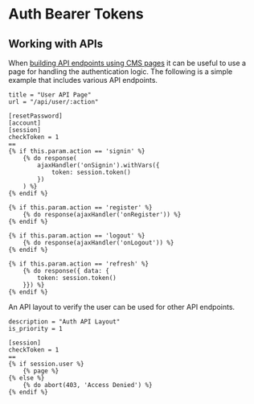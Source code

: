 # Auth Bearer Tokens

## Working with APIs

When [building API endpoints using CMS pages](https://docs.octobercms.com/3.x/cms/resources/building-apis.html) it can be useful to use a page for handling the authentication logic. The following is a simple example that includes various API endpoints.

```twig
title = "User API Page"
url = "/api/user/:action"

[resetPassword]
[account]
[session]
checkToken = 1
==
{% if this.param.action == 'signin' %}
    {% do response(
        ajaxHandler('onSignin').withVars({
            token: session.token()
        })
    ) %}
{% endif %}

{% if this.param.action == 'register' %}
    {% do response(ajaxHandler('onRegister')) %}
{% endif %}

{% if this.param.action == 'logout' %}
    {% do response(ajaxHandler('onLogout')) %}
{% endif %}

{% if this.param.action == 'refresh' %}
    {% do response({ data: {
        token: session.token()
    }}) %}
{% endif %}
```

An API layout to verify the user can be used for other API endpoints.

```twig
description = "Auth API Layout"
is_priority = 1

[session]
checkToken = 1
==
{% if session.user %}
    {% page %}
{% else %}
    {% do abort(403, 'Access Denied') %}
{% endif %}
```
